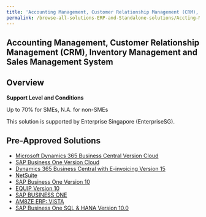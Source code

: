 ```yaml
---
title: 'Accounting Management, Customer Relationship Management (CRM), Inventory Management and Sales Management System'
permalink: /browse-all-solutions-ERP-and-Standalone-solutions/Accting-Mgmt--CRM--Inventory-Mgmt-and-Sales-Mgmt-System
---
```


## Accounting Management, Customer Relationship Management (CRM), Inventory Management and Sales Management System
## Overview

**Support Level and Conditions**

Up to 70% for SMEs, N.A. for non-SMEs

This solution is supported by Enterprise Singapore (EnterpriseSG).

## Pre-Approved Solutions

- <a href='/productivity-solutions-grant/solutionrepo/solution114' target='_blank'>Microsoft Dynamics 365 Business Central Version Cloud</a><br>
- <a href='/productivity-solutions-grant/solutionrepo/solution120' target='_blank'>SAP Business One Version Cloud</a><br>
- <a href='/productivity-solutions-grant/solutionrepo/solution1101' target='_blank'>Dynamics 365 Business Central with E-invoicing Version 15 </a><br>
- <a href='/productivity-solutions-grant/solutionrepo/solution1856' target='_blank'>NetSuite</a><br>
- <a href='/productivity-solutions-grant/solutionrepo/solution1995' target='_blank'>SAP Business One Version 10</a><br>
- <a href='/productivity-solutions-grant/solutionrepo/solution2045' target='_blank'>EQUIP Version 10</a><br>
- <a href='/productivity-solutions-grant/solutionrepo/solution2879' target='_blank'>SAP BUSINESS ONE</a><br>
- <a href='/productivity-solutions-grant/solutionrepo/solution2899' target='_blank'>AM8ZE ERP: VISTA</a><br>
- <a href='/productivity-solutions-grant/solutionrepo/solution2958' target='_blank'>SAP Business One SQL & HANA Version 10.0</a><br>
